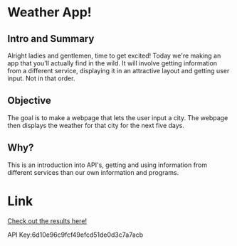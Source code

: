 # Weather App!

## Intro and Summary
 Alright ladies and gentlemen, time to get excited! Today we're making an app that you'll actually find in the wild. It will involve getting information from a different service, displaying it in an attractive layout and getting user input. Not in that order.

 ## Objective
The goal is to make a webpage that lets the user input a city. The webpage then displays the weather for that city for the next five days.

## Why?
This is an introduction into API's, getting and using information from different services than our own information and programs.

# Link

[Check out the results here!](https://rafswiggers.github.io/weather-app)

API Key:6d10e96c9fcf49efcd51de0d3c7a7acb